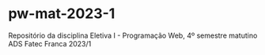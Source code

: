 # pw-mat-2023-1
Repositório da disciplina Eletiva I - Programação Web, 4º semestre matutino ADS Fatec Franca 2023/1

